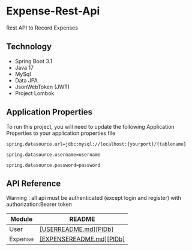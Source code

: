 
# Expense-Rest-Api
Rest API to Record Expenses

## Technology
- Spring Boot 3.1
- Java 17
- MySql
- Data JPA
- JsonWebToken (JWT)
- Project Lombok

## Application Properties
To run this project, you will need to update the following Application Properties to your application.properties file

`spring.datasource.url=jdbc:mysql://localhost:{yourport}/{tablename}`

`spring.datasource.username=username`

`spring.datasource.password=password`

## API Reference

Warning : all api must be authenticated (except login and register) with authorization:Bearer token

| Module  | README                                                                                              |
|---------|-----------------------------------------------------------------------------------------------------|
| User    | [[USERREADME.md][PlDb] ](https://github.com/geetoor-maven/expense-api/blob/master/USERREADME.md)    |
| Expense | [[EXPENSEREADME.md][PlDb] ](https://github.com/geetoor-maven/expense-api/blob/master/EXPENSEREADME.md) |